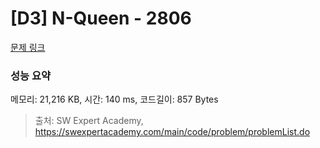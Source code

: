 # [D3] N-Queen - 2806 

[문제 링크](https://swexpertacademy.com/main/code/problem/problemDetail.do?contestProbId=AV7GKs06AU0DFAXB) 

### 성능 요약

메모리: 21,216 KB, 시간: 140 ms, 코드길이: 857 Bytes



> 출처: SW Expert Academy, https://swexpertacademy.com/main/code/problem/problemList.do